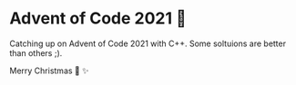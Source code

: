 # Advent of Code 2021 :christmas_tree:

Catching up on Advent of Code 2021 with C++. Some soltuions are better than others ;). 

Merry Christmas :christmas_tree: :sparkles:
